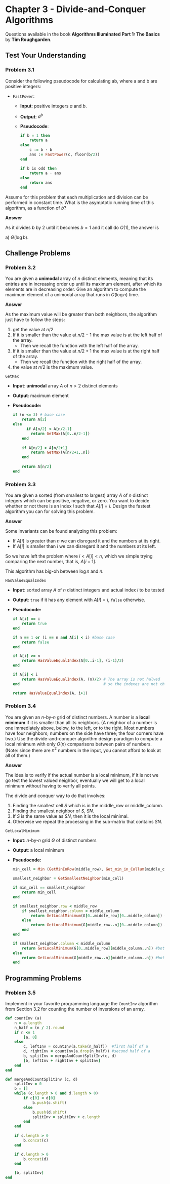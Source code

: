 # Chapter 3 - Divide-and-Conquer Algorithms

Questions available in the book **Algorithms Illuminated Part 1: The Basics** by **Tim Roughgarden**.

## Test Your Understanding

### Problem 3.1

Consider the following pseudocode for calculating ab, where a and b are positive integers:

* `FastPower`:

  * **Input**: positive integers $a$ and $b$. 

  * **Output**: $a^b$

  * **Pseudocode**:

    ```ruby
    if b = 1 then
    	return a
    else
        c := b · b
        ans := FastPower(c, floor(b/2))
    end    
        
    if b is odd then
    	return a · ans
    else
    	return ans
    end
    ```

Assume for this problem that each multiplication and division can be performed in constant time. What is the asymptotic running time of this algorithm, as a function of $b$?

**Answer**

As it divides $b$ by 2 until it becomes $b = 1$ and it call do $O(1)$, the answer is

a) $\Theta(\log b)$.

## Challenge Problems

### Problem 3.2

You are given a **unimodal** array of $n$ distinct elements, meaning that its entries are in increasing order up until its maximum element, after which its elements are in decreasing order. Give an algorithm to compute the maximum element of a unimodal array that runs in $O(\log n)$ time.

**Answer**

As the maximum value will be greater than both neighbors, the algorithm just have to follow the steps:

1. get the value at $n/2$
2. If it is smaller than the value at $n/2-1$ the max value is at the left half of the array.
   * Then we recall the function with the left half of the array.
3. If it is smaller than the value at $n/2+1$ the max value is at the right half of the array.
   * Then we recall the function with the right half of the array.
4. the value at $n/2$ is the maximum value.

`GetMax`

* **Input**: **unimodal** array $A$ of $n > 2$ distinct elements

* **Output**: maximum element

* **Pseudocode:**

  ```ruby
  if (n <= 3) # base case
      return A[2]
  else
     	if A[n/2] < A[n/2-1]
          return GetMax(A[0..n/2-1])
      end
      
      if A[n/2] > A[n/2+1]
          return GetMax(A[n/2+1..n])
      end
      
      return A[n/2]
  end
  ```

### Problem 3.3

You are given a sorted (from smallest to largest) array $A$ of $n$ distinct integers which can be positive, negative, or zero. You want to decide whether or not there is an index $i$ such that $A[i] = i$. Design the fastest algorithm you can for solving this problem.

**Answer**

Some invariants can be found analyzing this problem:

* If $A[i]$ is greater than $n$ we can disregard it and the numbers at its right.
* If $A[i]$ is smaller than $i$ we can disregard it and the numbers at its left.

So we have left the problem where $i < A[i] < n$, which we simple trying comparing the next number, that is, $A[i+1]$.

This algorithm has big-oh between $\log n$ and $n$.

`HasValueEqualIndex`

* **Input**: sorted array $A$ of $n$ distinct integers and actual index $i$ to be tested

* **Output**: `true` if it has any element with $A[i] = i$, `false` otherwise.

* **Pseudocode:**

  ```ruby
  if A[i] == i
      return true
  end
  
  if n == 1 or (i == n and A[i] < i) #base case
      return false
  end
  
  if A[i] >= n
      return HasValueEqualIndex(A[0..i-1], (i-1)/2)
  end
  
  if A[i] < i
      return HasValueEqualIndex(A, (n)/2) # The array is not halved 
  end                                     # so the indexes are not changed
  
  return HasValueEqualIndex(A, i+1)
  ```

  

### Problem 3.4

You are given an $n$-by-$n$ grid of distinct numbers. A number is a **local minimum** if it is smaller than all its neighbors. (A neighbor of a number is one immediately above, below, to the left, or to the right. Most numbers have four neighbors; numbers on the side have three; the four corners have two.) Use the divide-and-conquer algorithm design paradigm to compute a local minimum with only $O(n)$ comparisons between pairs of numbers. (Note: since there are $n^2$ numbers in the input, you cannot afford to look at all of them.)

**Answer**

The idea is to verify if the actual number is a local minimum, if it is not we go test the lowest valued neighbor, eventually we will get to a local minimum without having to verify all points.

The divide and conquer way to do that involves:

1. Finding the smallest cell $S$ which is in the middle_row or middle_column.
2. Finding the smallest neighbor of $S$, $SN$.
3. If $S$ is the same value as $SN$, then it is the local minimal.
4. Otherwise we repeat the processing in the sub-matrix that contains $SN$.

`GetLocalMinimum`

* **Input**: $n$-by-$n$ grid $G$ of distinct numbers

* **Output**:  a local minimum

* **Pseudocode:**

  ```ruby
  min_cell = Min (GetMinInRow(middle_row), Get_min_in_Collum(middle_column))
  
  smallest_neighbor = GetSmallestNeighbor(min_cell)
  
  if min_cell == smallest_neighbor
      return min_cell
  end
  
  if smallest_neighbor.row < middle_row
      if smallest_neighbor.column < middle_column
          return GetLocalMinimum(G[0..middle_row][0..middle_column]) #top-left submatrix
      else
          return GetLocalMinimum(G[middle_row..n][0..middle_column]) #top-right submatrix
      end
  end
  
  if smallest_neighbor.column < middle_column
      return GetLocalMinimum(G[0..middle_row][middle_column..n]) #bottom-left submatrix
  else
      return GetLocalMinimum(G[middle_row..n][middle_column..n]) #bottom-right submatrix
  end
  
  ```

  

## Programming Problems

### Problem 3.5

Implement in your favorite programming language the `CountInv` algorithm from Section 3.2 for counting the number of inversions of an array.

```ruby
def countInv (a)
    n = a.length
    n_half = (n / 2).round
    if n <= 1
        [a, 0]
    else
        c, leftInv = countInv(a.take(n_half))  #first half of a
        d, rightInv = countInv(a.drop(n_half)) #second half of a
        b, splitInv = mergeAndCountSplitInv(c, d)
        [b, leftInv + rightInv + splitInv]
    end
end

def mergeAndCountSplitInv (c, d)
    splitInv = 0
    b = []
    while (c.length > 0 and d.length > 0)
        if c[0] < d[0]
            b.push(c.shift)
        else
            b.push(d.shift)
            splitInv = splitInv + c.length
        end
    end
   
    if c.length > 0 
        b.concat(c)
    end

    if d.length > 0
        b.concat(d)
    end

    [b, splitInv]
end
```

